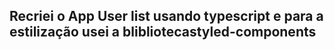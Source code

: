 
<h2>Recriei o App User list usando <strong>typescript</strong> e para a estilização usei a bliblioteca<strong>styled-components</strong></h2>
